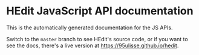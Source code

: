 # HEdit JavaScript API documentation

This is the automatically generated documentation for the JS APIs.

Switch to the `master` branch to see HEdit's source code, or if you want to see the docs,
there's a live version at https://95ulisse.github.io/hedit.
